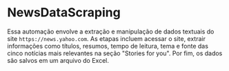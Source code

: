 # NewsDataScraping

Essa automação envolve a extração e manipulação de dados textuais do site `https://news.yahoo.com`. As etapas incluem acessar o site, extrair informações como títulos, resumos, tempo de leitura, tema e fonte das cinco notícias mais relevantes na seção "Stories for you". Por fim, os dados são salvos em um arquivo do Excel.